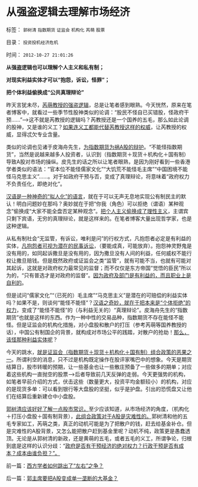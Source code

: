 # 从强盗逻辑去理解市场经济

标签： `郭树清` `指数期货` `证监会` `机构化` `芮萌` `股票` 

目录： `投资投机经济危机`

时间： `2012-10-27 21:01:26`

**从强盗逻辑也可以理解个人主义和私有制；**

**对现实利益实体才可以“抱怨，诉讼，怪罪”；**

**把个体利益偷换成“公共真理辩论”**

昨天言犹未尽，[芮萌教授的强盗逻辑](../../../2012/10/25/郭树清主席的执政自辩，芮萌教授的强盗逻辑.md)，总是让笔者感到眼熟。今天恍然，原来在笔者博客中，就看过一些季节性股神类似的论调：“股民不怪自已买错股，怪政府干预……”——>这不就是芮教授的逻辑吗？芮教授还是一个国养的五毛，那么如此论调的股神，又是谁的义工？[如果连义工都能代替芮教授这样的权威](../../../2012/8/28/损人不利已的愚暴贱民.md)，让芮教授的权威，显得忒欠专业含量。

类似的论调也见诸于皮海舟先生，[为指数期货为祸A股的辩护](../../../2012/3/29/期货指数是机构化操纵出大熊市的祸根；.md)。“不能怪指数期货”，当然是说越来越多人投资者，认识到（指数期货＋现货＋机构化＋国有制）导致A股对市场的操纵。皮先生的话之所以让笔者眼熟，是因为刚好看到一些香港学者类似的语法：“官本位不能怪儒家文化”“大饥荒不能怪毛主席”“中国困境不能怪马克思主义”……。对于如政府干预与否，变成了真理辩论，将意味着“政府权力不负责任化，即绝对化”。

[汉语是一种神奇的“拟人化”的语言](../../../2010/10/16/汉语是修辞表意语言，最适合道德口水仗.md)，就在于可以无声无息地实现公有制民主的默认！明白问题妙在那吗？奥妙就在于把“你我（角色）可以拒绝（谓语）某种观念”偷换成“大家不能全盘否定某种观念”。[把个人主义偷换成了理性主义](../../../2012/4/22/坐而论道象天人，道貌岸然似真君.md)，主谓宾只剩下宾语，无穷的真理辩论，就是这样来的。在笔者博客大量出现哲学家，也是这种逻辑。

从私有制社会“无监管，有诉讼，唯利是问”的行权方式，凡抱怨者必定是有利益的实体，[凡抱怨者可视为潜在的民事诉讼](../../../2011/12/1/小政府＝消费者依法诉讼取代“监管”.md)，（要能成真，可能放弃）。抱怨神灵野鬼是没有用的，如同起诉撒旦是没有用的，因为撒旦没有人间的利益，任何威权不能行权让撒旦赔钱。但是既然政府或证监会之类“监管”，就有可能不当，也就有可能对其起诉，这就是对政府权力最常见的监督；而不仅仅是东方帝国“觉悟的臣民”所以为的，“只有普选才是对政府的监督”。[因为政府及部门是有利益的，而且职业上是自利的](http://darthvad.blog.sohu.com/161146952.html)。

但是试问“儒家文化”“（已死的）毛主席”“马克思主义”是潜在的可赔偿的利益实体吗？如果不是，则谈何“能怪不能怪”？[汉语之奇妙，就在于把本来是“个体拒绝”的权力](../../../2009/5/25/走出汉文化“公说公有理”的语言泥潭.md)，变成了“能怪不能怪”的（与利益无关的）“真理辩论”。皮海舟先生的“指数期货”也就是这样的东西。作为一种中性的交易品种，指数期货不存在能怪不能怪。但是证监会的机构化措施，对小盘股和散户的打压（参考芮萌等国养教授的话），中国公有制国企的背景，就构成对市场公平的践踏，对散户的抢劫！[那么，该怪那种利益实体呢](../../../2012/10/18/限制对小盘股的投资，熊害深远；.md)？

今天的跳水，[就是证监会（指数期货＋现货＋机构化＋国有制）组合政策的恶果之一](../../../2012/10/18/限制对小盘股的投资，熊害深远；.md)。所谓利空的消息，只不过是机构既定操作在股评家嘴巴中的想象。今天是期货结算日，股市转暖的预期，让一些基金也让一些散庄预备了一些做多的期单；对应着这些机构一直抛空的股票——>后者导致前几天反弹的走弱。今天更强势的机构，如笔者早前介绍的方式，伏击这些（数量更大，投资平均金额较小）的机构，对应的是现货多单：可以看到银行等大盘股的坚挺，似乎是护盘。引出的恐慌盘又让他们在结算后重新建仓中小盘股。

[郭树清应该好好了解一点股市常识，](../../../2012/8/29/郭政委的那条新政“政治不正确”？.md)至少应该知道，从市场经济的角度，（机构化＋打压小盘股＋国有制背景），[此组合政策对于A股是灾难性的。](../../../2012/4/24/强盗逻辑正在制造空前的金融危机和经济危机.md)郭树清和他的五毛专家如工，芮萌之类，真正的动机可能是为了把散户的钱，赶去给基金补仓。但是灾难性的A股背景，又怎么能把散户赶到基金里呢？动机不纯，政策更是愚蠢透顶。无论是从郭树清的新政，还是黄萌的五毛，或者五毛的义工，所谓争论，归根到底是这样的认识分歧：“[政府是否有干预经济的绝对权力？行政干预是否有成本？成本由谁负担？”。](../../../2012/5/13/公有制囚徒博弈的道德自慰，经济自杀的利益循环.md)



前一篇：[西方学者如何跳出了“左右”之争？](../../../2012/10/27/西方学者如何跳出了“左右”之争？.md)

后一篇：[郭主席要把A股变成单一垄断的大基金？](../../../2012/10/27/郭主席要把A股变成单一垄断的大基金？.md)